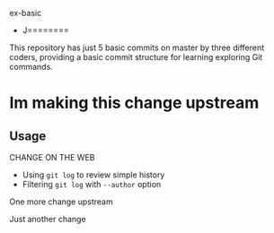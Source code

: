 ex-basic
 - J========

This repository has just 5 basic commits on master by three different coders, providing a basic commit structure for learning exploring Git commands.

# Im making this change upstream

## Usage

CHANGE ON THE WEB

* Using `git log` to review simple history
* Filtering `git log` with `--author` option

One more change upstream

Just another change
